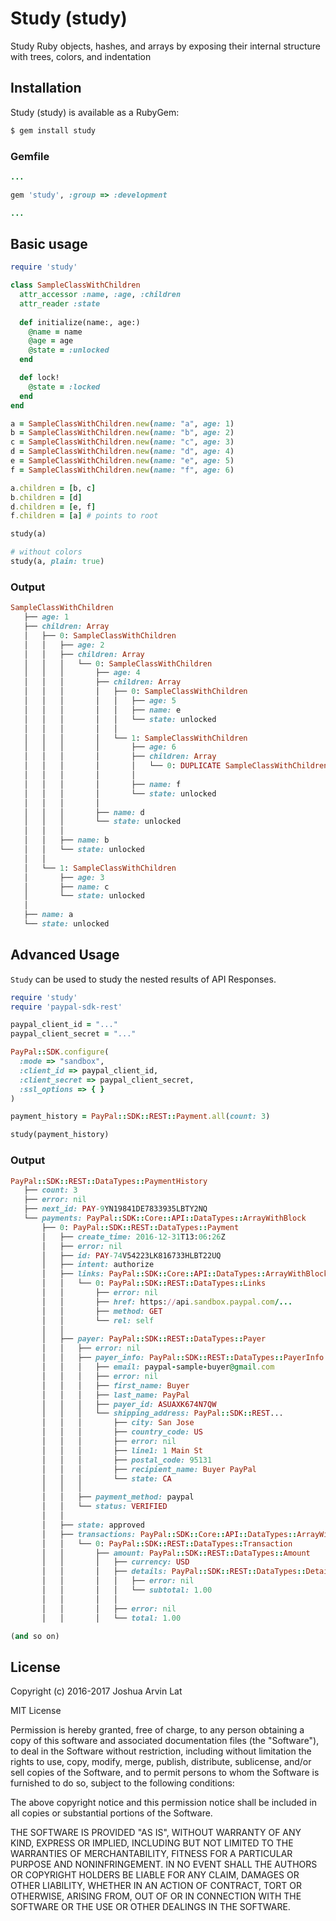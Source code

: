Study (study)
=======================================

Study Ruby objects, hashes, and arrays by exposing their internal structure with trees, colors, and indentation

## Installation

Study (study) is available as a RubyGem:

```bash
$ gem install study
```

### Gemfile

~~~ ruby
...

gem 'study', :group => :development

...
~~~

Basic usage
-----------
~~~ ruby
require 'study'

class SampleClassWithChildren
  attr_accessor :name, :age, :children
  attr_reader :state
  
  def initialize(name:, age:)
    @name = name
    @age = age
    @state = :unlocked
  end

  def lock!
    @state = :locked
  end
end

a = SampleClassWithChildren.new(name: "a", age: 1)
b = SampleClassWithChildren.new(name: "b", age: 2)
c = SampleClassWithChildren.new(name: "c", age: 3)
d = SampleClassWithChildren.new(name: "d", age: 4)
e = SampleClassWithChildren.new(name: "e", age: 5)
f = SampleClassWithChildren.new(name: "f", age: 6)

a.children = [b, c]
b.children = [d]
d.children = [e, f]
f.children = [a] # points to root

study(a)

# without colors
study(a, plain: true)
~~~

### Output

~~~ ruby
SampleClassWithChildren
   ├── age: 1
   ├── children: Array
   │   ├── 0: SampleClassWithChildren
   │   │   ├── age: 2
   │   │   ├── children: Array
   │   │   │   └── 0: SampleClassWithChildren
   │   │   │       ├── age: 4
   │   │   │       ├── children: Array
   │   │   │       │   ├── 0: SampleClassWithChildren
   │   │   │       │   │   ├── age: 5
   │   │   │       │   │   ├── name: e
   │   │   │       │   │   └── state: unlocked
   │   │   │       │   │
   │   │   │       │   └── 1: SampleClassWithChildren
   │   │   │       │       ├── age: 6
   │   │   │       │       ├── children: Array
   │   │   │       │       │   └── 0: DUPLICATE SampleClassWithChildren
   │   │   │       │       │
   │   │   │       │       ├── name: f
   │   │   │       │       └── state: unlocked
   │   │   │       │    
   │   │   │       ├── name: d
   │   │   │       └── state: unlocked
   │   │   │    
   │   │   ├── name: b
   │   │   └── state: unlocked
   │   │
   │   └── 1: SampleClassWithChildren
   │       ├── age: 3
   │       ├── name: c
   │       └── state: unlocked
   │    
   ├── name: a
   └── state: unlocked

~~~

Advanced Usage
--------------

`Study` can be used to study the nested results of API Responses.

~~~ ruby
require 'study'
require 'paypal-sdk-rest'

paypal_client_id = "..."
paypal_client_secret = "..."

PayPal::SDK.configure(
  :mode => "sandbox",
  :client_id => paypal_client_id,
  :client_secret => paypal_client_secret,
  :ssl_options => { } 
)

payment_history = PayPal::SDK::REST::Payment.all(count: 3)

study(payment_history)
~~~

### Output

~~~ ruby
PayPal::SDK::REST::DataTypes::PaymentHistory
   ├── count: 3
   ├── error: nil
   ├── next_id: PAY-9YN19841DE7833935LBTY2NQ
   └── payments: PayPal::SDK::Core::API::DataTypes::ArrayWithBlock
       ├── 0: PayPal::SDK::REST::DataTypes::Payment
       │   ├── create_time: 2016-12-31T13:06:26Z
       │   ├── error: nil
       │   ├── id: PAY-74V54223LK816733HLBT22UQ
       │   ├── intent: authorize
       │   ├── links: PayPal::SDK::Core::API::DataTypes::ArrayWithBlock
       │   │   └── 0: PayPal::SDK::REST::DataTypes::Links
       │   │       ├── error: nil
       │   │       ├── href: https://api.sandbox.paypal.com/...
       │   │       ├── method: GET
       │   │       └── rel: self
       │   │    
       │   ├── payer: PayPal::SDK::REST::DataTypes::Payer
       │   │   ├── error: nil
       │   │   ├── payer_info: PayPal::SDK::REST::DataTypes::PayerInfo
       │   │   │   ├── email: paypal-sample-buyer@gmail.com
       │   │   │   ├── error: nil
       │   │   │   ├── first_name: Buyer
       │   │   │   ├── last_name: PayPal
       │   │   │   ├── payer_id: ASUAXK674N7QW
       │   │   │   └── shipping_address: PayPal::SDK::REST...
       │   │   │       ├── city: San Jose
       │   │   │       ├── country_code: US
       │   │   │       ├── error: nil
       │   │   │       ├── line1: 1 Main St
       │   │   │       ├── postal_code: 95131
       │   │   │       ├── recipient_name: Buyer PayPal
       │   │   │       └── state: CA
       │   │   │    
       │   │   ├── payment_method: paypal
       │   │   └── status: VERIFIED
       │   │
       │   ├── state: approved
       │   ├── transactions: PayPal::SDK::Core::API::DataTypes::ArrayWithBlock
       │   │   └── 0: PayPal::SDK::REST::DataTypes::Transaction
       │   │       ├── amount: PayPal::SDK::REST::DataTypes::Amount
       │   │       │   ├── currency: USD
       │   │       │   ├── details: PayPal::SDK::REST::DataTypes::Details
       │   │       │   │   ├── error: nil
       │   │       │   │   └── subtotal: 1.00
       │   │       │   │
       │   │       │   ├── error: nil
       │   │       │   └── total: 1.00

(and so on)
~~~

License
-------
Copyright (c) 2016-2017 Joshua Arvin Lat

MIT License

Permission is hereby granted, free of charge, to any person obtaining
a copy of this software and associated documentation files (the
"Software"), to deal in the Software without restriction, including
without limitation the rights to use, copy, modify, merge, publish,
distribute, sublicense, and/or sell copies of the Software, and to
permit persons to whom the Software is furnished to do so, subject to
the following conditions:

The above copyright notice and this permission notice shall be
included in all copies or substantial portions of the Software.

THE SOFTWARE IS PROVIDED "AS IS", WITHOUT WARRANTY OF ANY KIND,
EXPRESS OR IMPLIED, INCLUDING BUT NOT LIMITED TO THE WARRANTIES OF
MERCHANTABILITY, FITNESS FOR A PARTICULAR PURPOSE AND
NONINFRINGEMENT. IN NO EVENT SHALL THE AUTHORS OR COPYRIGHT HOLDERS BE
LIABLE FOR ANY CLAIM, DAMAGES OR OTHER LIABILITY, WHETHER IN AN ACTION
OF CONTRACT, TORT OR OTHERWISE, ARISING FROM, OUT OF OR IN CONNECTION
WITH THE SOFTWARE OR THE USE OR OTHER DEALINGS IN THE SOFTWARE.